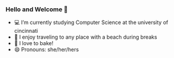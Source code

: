 ### Hello and Welcome 🦋

- 💻 I’m currently studying Computer Science at the university of cincinnati
- 🌴 I enjoy traveling to any place with a beach during breaks
- 🍪 I love to bake!
- 😄 Pronouns: she/her/hers

